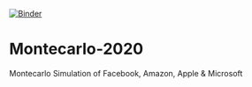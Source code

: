 [![Binder](https://mybinder.org/badge_logo.svg)](https://mybinder.org/v2/gh/mateomarks/Portfolio-Management/Master)

# Montecarlo-2020
Montecarlo Simulation of Facebook, Amazon, Apple & Microsoft
